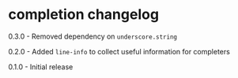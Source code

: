 # completion changelog
0.3.0 - Removed dependency on `underscore.string`

0.2.0 - Added `line-info` to collect useful information for completers

0.1.0 - Initial release
